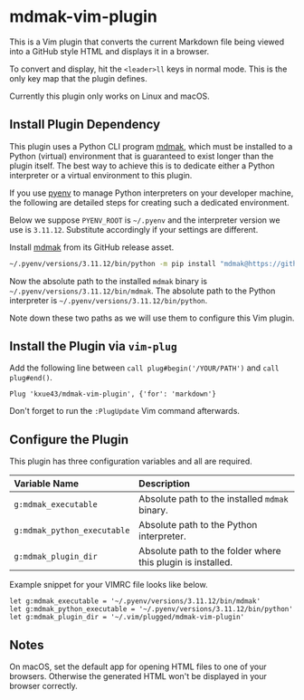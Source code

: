 # mdmak-vim-plugin

This is a Vim plugin that converts the current Markdown file being viewed into a GitHub style HTML and displays
it in a browser.

To convert and display, hit the `<leader>ll` keys in normal mode. This is the only key map that the plugin defines.

Currently this plugin only works on Linux and macOS. 

## Install Plugin Dependency

This plugin uses a Python CLI program [mdmak], which must be installed to a Python (virtual) environment that is
guaranteed to exist longer than the plugin itself. The best way to achieve this is to dedicate either a Python interpreter
or a virtual environment to this plugin.

If you use [pyenv](https://github.com/pyenv/pyenv) to manage Python interpreters on your developer machine, the following
are detailed steps for creating such a dedicated environment.

Below we suppose `PYENV_ROOT` is `~/.pyenv` and the interpreter version we use is `3.11.12`. Substitute accordingly
if your settings are different.

Install [mdmak] from its GitHub release asset.

```bash
~/.pyenv/versions/3.11.12/bin/python -m pip install "mdmak@https://github.com/kxue43/mdmak/releases/download/1.0.0/mdmak-1.0.0-py3-none-any.whl"
```

Now the absolute path to the installed `mdmak` binary is `~/.pyenv/versions/3.11.12/bin/mdmak`.
The absolute path to the Python interpreter is `~/.pyenv/versions/3.11.12/bin/python`.

Note down these two paths as we will use them to configure this Vim plugin.

## Install the Plugin via `vim-plug`

Add the following line between `call plug#begin('/YOUR/PATH')` and `call plug#end()`.

```vimscript
Plug 'kxue43/mdmak-vim-plugin', {'for': 'markdown'}
```

Don't forget to run the `:PlugUpdate` Vim command afterwards.

## Configure the Plugin

This plugin has three configuration variables and all are required.

| Variable Name | Description |
| :----         |  :---       |
| `g:mdmak_executable` | Absolute path to the installed `mdmak` binary. |
| `g:mdmak_python_executable` | Absolute path to the Python interpreter. |
| `g:mdmak_plugin_dir` | Absolute path to the folder where this plugin is installed. |

Example snippet for your VIMRC file looks like below.

```vimscript
let g:mdmak_executable = '~/.pyenv/versions/3.11.12/bin/mdmak'
let g:mdmak_python_executable = '~/.pyenv/versions/3.11.12/bin/python'
let g:mdmak_plugin_dir = '~/.vim/plugged/mdmak-vim-plugin'
```

## Notes

On macOS, set the default app for opening HTML files to one of your browsers. Otherwise the generated
HTML won't be displayed in your browser correctly.

[mdmak]: https://github.com/kxue43/mdmak
